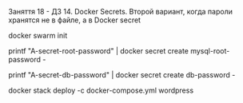 Заняття 18 - ДЗ 14. Docker Secrets.
Второй вариант, когда пароли хранятся не в файле, а в Docker secret

docker swarm init

printf "A-secret-root-password" | docker secret create mysql-root-password - 

printf "A-secret-db-password" | docker secret create db-password - 

docker stack deploy -c docker-compose.yml wordpress
